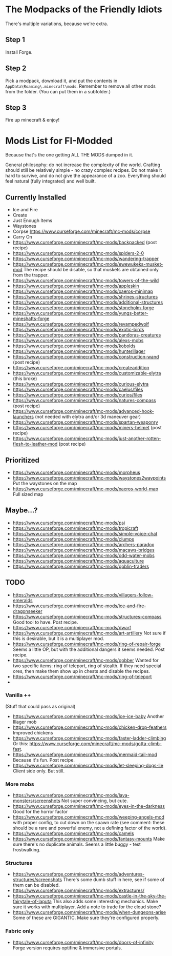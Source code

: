 # The Modpacks of the Friendly Idiots

There's multiple variations, because we're extra.

## Step 1
Install Forge.

## Step 2
Pick a modpack, download it, and put the contents in `AppData\Roaming\.minecraft\mods`.  Remember to remove all other mods from the folder. (You can put them in a subfolder.)

## Step 3
Fire up minecraft & enjoy!

# Mods List for FI-Modded

Because that's the one getting ALL THE MODS dumped in it. 

General philosophy: do not increase the complexity of the world. Crafting should still be relatively simple - no crazy complex recipes. Do not make it hard to survive, and do not give the appearance of a zoo.  Everything should feel natural (fully integrated) and well built.

## Currently Installed

- Ice and Fire
- Create
- Just Enough Items
- Waystones
- Corpse https://www.curseforge.com/minecraft/mc-mods/corpse
- Carry On
- https://www.curseforge.com/minecraft/mc-mods/backpacked (post recipe)
- https://www.curseforge.com/minecraft/mc-mods/spiders-2-0
- https://www.curseforge.com/minecraft/mc-mods/wandering-trapper
- https://www.curseforge.com/minecraft/mc-mods/ewewukeks-musket-mod The recipe should be disable, so that muskets are obtained only from the trapper.
- https://www.curseforge.com/minecraft/mc-mods/towers-of-the-wild
- https://www.curseforge.com/minecraft/mc-mods/appleskin
- https://www.curseforge.com/minecraft/mc-mods/xaeros-minimap
- https://www.curseforge.com/minecraft/mc-mods/shrines-structures
- https://www.curseforge.com/minecraft/mc-mods/additional-structures
- https://www.curseforge.com/minecraft/mc-mods/stoneholm-forge
- https://www.curseforge.com/minecraft/mc-mods/yungs-better-mineshafts-forge
- https://www.curseforge.com/minecraft/mc-mods/revampedwolf
- https://www.curseforge.com/minecraft/mc-mods/exotic-birds
- https://www.curseforge.com/minecraft/mc-mods/pandoras-creatures
- https://www.curseforge.com/minecraft/mc-mods/alexs-mobs
- https://www.curseforge.com/minecraft/mc-mods/kobolds
- https://www.curseforge.com/minecraft/mc-mods/hunterillager
- https://www.curseforge.com/minecraft/mc-mods/construction-wand (post recipe)
- https://www.curseforge.com/minecraft/mc-mods/createaddition
- https://www.curseforge.com/minecraft/mc-mods/customizable-elytra (this broke)
- https://www.curseforge.com/minecraft/mc-mods/curious-elytra
- https://www.curseforge.com/minecraft/mc-mods/caelus/files
- https://www.curseforge.com/minecraft/mc-mods/curios/files
- https://www.curseforge.com/minecraft/mc-mods/natures-compass (post recipe)
- https://www.curseforge.com/minecraft/mc-mods/advanced-hook-launchers (not needed with elytra and/or 3d maneuver gear)
- https://www.curseforge.com/minecraft/mc-mods/spartan-weaponry
- https://www.curseforge.com/minecraft/mc-mods/miners-helmet (post recipe)
- https://www.curseforge.com/minecraft/mc-mods/just-another-rotten-flesh-to-leather-mod (post recipe)

## Prioritized

- https://www.curseforge.com/minecraft/mc-mods/morpheus
- https://www.curseforge.com/minecraft/mc-mods/waystones2waypoints Put the waystones on the map
- https://www.curseforge.com/minecraft/mc-mods/xaeros-world-map Full sized map

## Maybe...?

- https://www.curseforge.com/minecraft/mc-mods/psi
- https://www.curseforge.com/minecraft/mc-mods/tropicraft
- https://www.curseforge.com/minecraft/mc-mods/simple-voice-chat
- https://www.curseforge.com/minecraft/mc-mods/clumps
- https://www.curseforge.com/minecraft/mc-mods/archers-paradox
- https://www.curseforge.com/minecraft/mc-mods/macaws-bridges
- https://www.curseforge.com/minecraft/mc-mods/odd-water-mobs
- https://www.curseforge.com/minecraft/mc-mods/aquaculture
- https://www.curseforge.com/minecraft/mc-mods/goblin-traders

## TODO

- https://www.curseforge.com/minecraft/mc-mods/villagers-follow-emeralds
- https://www.curseforge.com/minecraft/mc-mods/ice-and-fire-dragonseeker
- https://www.curseforge.com/minecraft/mc-mods/structures-compass Good tool to have. Post recipe.
- https://www.curseforge.com/minecraft/mc-mods/dwarf
- https://www.curseforge.com/minecraft/mc-mods/art-artillery Not sure if this is desirable, but it is a multiplayer mod.
- https://www.curseforge.com/minecraft/mc-mods/ring-of-repair-forge Seems a little OP, but with the additional dangers it seems needed. Post recipe.
- https://www.curseforge.com/minecraft/mc-mods/gobber Wanted for two specific items: ring of teleport, ring of stealth. If they need special ores, then make them show up in chests and disable the recipes.
- https://www.curseforge.com/minecraft/mc-mods/ring-of-teleport 
- 

### Vanilla ++
(Stuff that could pass as original)

- https://www.curseforge.com/minecraft/mc-mods/ice-ice-baby Another Illager mob
- https://www.curseforge.com/minecraft/mc-mods/chicken-drop-feathers Improved chickens
- https://www.curseforge.com/minecraft/mc-mods/faster-ladder-climbing Or this: https://www.curseforge.com/minecraft/mc-mods/gotta-climb-fast. 
- https://www.curseforge.com/minecraft/mc-mods/mermaid-tail-mod Because it's fun. Post recipe.
- https://www.curseforge.com/minecraft/mc-mods/let-sleeping-dogs-lie Client side only. But still.



### More mobs

- https://www.curseforge.com/minecraft/mc-mods/lava-monsters/screenshots Not super convincing, but cute.
- https://www.curseforge.com/minecraft/mc-mods/eyes-in-the-darkness Good for the horror factor
- https://www.curseforge.com/minecraft/mc-mods/weeping-angels-mod with proper config, to cut down on the spawn rate (see comment: these should be a rare and powerful enemy, not a defining factor of the world).
- https://www.curseforge.com/minecraft/mc-mods/camels
- https://www.curseforge.com/minecraft/mc-mods/fantasy-mounts Make sure there's no duplicate animals. Seems a little buggy - test frostwalking.


### Structures

- https://www.curseforge.com/minecraft/mc-mods/adventures-structures/screenshots There's some dumb stuff in here, see if some of them can be disabled.
- https://www.curseforge.com/minecraft/mc-mods/extractures/ 
- https://www.curseforge.com/minecraft/mc-mods/castle-in-the-sky-the-fairytale-of-laputa This also adds some interesting mechanics. Make sure it works with multiplayer. Add a note to trade for the cloud stone?
- https://www.curseforge.com/minecraft/mc-mods/when-dungeons-arise Some of these are GIGANTIC. Make sure they're configured properly.

### Fabric only

- https://www.curseforge.com/minecraft/mc-mods/doors-of-infinity Forge version requires optifine & immersive portals.
